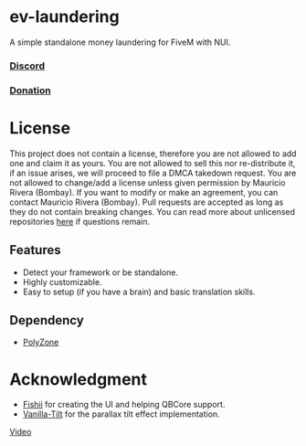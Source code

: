 # ev-laundering
A simple standalone money laundering for FiveM with NUI.

### [Discord](https://discord.com/invite/u4zk4tVTkG)
### [Donation](https://www.buymeacoffee.com/bombayV)

# License
This project does not contain a license, therefore you are not allowed to add one and claim it as yours. You are not allowed to sell this nor re-distribute it, if an issue arises, we will proceed to file a DMCA takedown request. You are not allowed to change/add a license unless given permission by Mauricio Rivera (Bombay). If you want to modify or make an agreement, you can contact Mauricio Rivera (Bombay). Pull requests are accepted as long as they do not contain breaking changes. You can read more about unlicensed repositories [here](https://opensource.stackexchange.com/questions/1720/what-can-i-assume-if-a-publicly-published-project-has-no-license) if questions remain.

## Features
- Detect your framework or be standalone.
- Highly customizable.
- Easy to setup (if you have a brain) and basic translation skills.

## Dependency
- [PolyZone](https://github.com/mkafrin/PolyZone)

# Acknowledgment
- [Fishii](https://github.com/fishiidev) for creating the UI and helping QBCore support.
- [Vanilla-Tilt](https://micku7zu.github.io/vanilla-tilt.js/) for the parallax tilt effect implementation.

[Video](https://streamable.com/jfgx6c)
